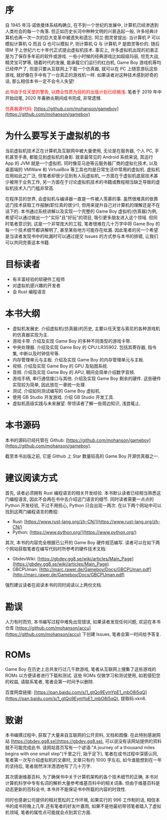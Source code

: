 # 序

自 1945 年冯·诺依曼体系结构确立, 在不到一个世纪的发展中, 计算机已经渗透到人类社会的每一个角落. 但正如历史长河中种种文明的兴衰迭起一般, 许多经典计算机也再一次一次的巨大变革中被遗失和遗忘. 阿兰·图灵曾提出: 当计算机 P 可以模拟计算机 Q 而且 Q 也可以模拟 P, 则计算机 Q 与 计算机 P 是图灵等价的. 随后 IBM 于上世纪六七十年代正式提出虚拟机技术. 事实上, 许多虚拟机出现的初衷正是为了保存多年前的软件或游戏. 一些小时候的经典游戏比如超级玛丽, 坦克大战, 精灵宝可梦等, 随着时代的发展, 能承载它们运行的红白机, Game Boy 游戏机等均已经停产了, 但是只要从互联网上下载一个仿真器, 就可以在 PC 上随意游玩这些游戏, 就好像在手中有了一台真正的游戏机一样. 如果读者对这种技术感到好奇的话, 那么相信本书一定不会令人失望!

<span style="color:red">此书由于任天堂的警告, 以商业性质为目的的出版计划已经搁浅</span>. 笔者于 2019 年中开始动笔, 2020 年春肺炎期间成书完成, 非常遗憾.

<span style="color:red">仿真器源代码:</span> [https://github.com/mohanson/gameboy](https://github.com/mohanson/gameboy)

# 为什么要写关于虚拟机的书

当前虚拟机技术正在计算机及互联网中被大量使用, 无论是在服务器, 个人 PC, 手机甚至手表, 都能见到虚拟机的身影. 就拿最常见的 Android 系统来说, 其运行 App 的 JVM 就是一个虚拟机. 同时像亚马逊等云服务器厂商的虚拟化技术, 以及桌面端的 VMWare 和 VirtualBox 等工具也均是日常生活中常用的虚拟机. 虚拟机应用如此之广泛, 但笔者却很少见到有人玩虚拟机, 一方面在于虚拟机底层技术甚少被用于业务工作, 另一方面在于讨论虚拟机技术的书籍或教程相当缺乏导致的虚拟机技术入门门槛非常高.

在程序员的世界, 会虚拟机与编译器一直是一件被人羡慕的事. 虽然很难真的依靠这门技术获取工作报酬(职位真的很少!), 但用来提升自己对计算机的理解还是不在话下的. 本书通过系统讲解以及实现一个完整的 Game Boy 虚拟机(仿真器)为例, 希望可以通过做出一个"实际"且"好玩"的项目, 吸引更多朋友进入这个领域. 但同时笔者意识到, 这是一个非常庞大的工程, 笔者很难在几十万字中将 Game Boy 的每一个技术细节都讲解明了, 甚至某些地方可能存在纰漏. 因此笔者的另一个希望是当读者发现书中的纰漏时可以通过提交 Issues 的方式参与本书的排错, 让我们可以共同完善这本书籍.

# 目标读者

- 有丰富经验的软硬件工程师
- 对虚拟机感兴趣的开发者
- 会 Rust 编程语言

# 本书大纲

- 虚拟机发展史. 介绍虚拟机(仿真器)的历史, 主要以任天堂与索尼的各种游戏机的仿真器实现为主.
- 游戏卡带. 介绍及实现 Game Boy 的多种不同类型的游戏卡带.
- 中央处理器. 介绍及实现 Game Boy 的 CPU:LR35902. 包括其寄存器, 指令集, 中断以及时钟信号等.
- 内存管理单元与主板. 介绍及实现 Game Boy 的内存管理单元与主板.
- 视频. 介绍及实现 Game Boy 的 GPU 及贴图系统.
- 音频. 介绍及实现 Game Boy 的 APU, 期间会简单介绍数字音频.
- 游戏手柄, 串行通信接口与其他. 介绍及实现 Game Boy 剩余的硬件. 这些硬件实现较为简单, 因此放在一章统一处理.
- 测试. 介绍如何测试编写的 Game Boy 虚拟机.
- 使用 GB Studio 开发游戏. 介绍 GB Studio 开发工具.
- 虚拟机高级实践与未来展望. 带领读者了解一些周边知识, 浅尝辄止.

# 本书源码

本书的源码已经托管在 Github: [https://github.com/mohanson/gameboy](https://github.com/mohanson/gameboy).

截至本书出版之前, 它是 Github 上 Star 数量较高的 Game Boy 开源仿真器之一.

# 建议阅读方式

首先, 读者必须拥有 Rust 编程语言的相关开发经验. 本书默认读者已经相当熟悉这门编程语言, 因此不会再在书中去介绍这门语言的细节. 同时读者需要一点点的 Python 开发经验, 不过不用担心, Python 只会出现一两次. 在以下两个网站中可以找到这两门编程语言的教程:

- Rust: [https://www.rust-lang.org/zh-CN/](https://www.rust-lang.org/zh-CN/)
- Python: [https://www.python.org/](https://www.python.org/)

其次, 本书的内容完全根据已公开的 Game Boy 硬件规范编写. 读者可以在如下两个网站获取笔者在编写代码时所参考的硬件技术文档:

- GbdevWiki: [https://gbdev.gg8.se/wiki/articles/Main_Page](https://gbdev.gg8.se/wiki/articles/Main_Page)
- GBCPUman: [http://marc.rawer.de/Gameboy/Docs/GBCPUman.pdf](http://marc.rawer.de/Gameboy/Docs/GBCPUman.pdf)

强烈建议读者在阅读本书的同时阅读以上两份文档.

# 勘误

人力有时而穷, 本书编写过程中难免出现错误, 如果读者发现任何问题, 欢迎在本书仓库 [https://github.com/mohanson/accu](https://github.com/mohanson/accu) 下创建 Issues, 笔者会第一时间给予答复.

# ROMs

Game Boy 在历史上总共发行过几千款游戏, 笔者从互联网上搜集了这些游戏的 ROMs 以方便读者进行下载和测试. 这些 ROMs 仅做学习和测试使用, 如若侵犯您的权益, 请联系笔者, 笔者会第一时间予以删除.

百度网盘链接: [https://pan.baidu.com/s/1_gtQo9EymYpE1_mbO8i5qQ](https://pan.baidu.com/s/1_gtQo9EymYpE1_mbO8i5qQ), 提取码:xkn8.

# 致谢

本书编撰过程中, 获取了大量来自互联网的公开资料, 文档和图像. 在此特别感谢网站 [https://gbdev.gg8.se](https://gbdev.gg8.se), 可以说没有该网站提供的资料就不可能完成此书. 该网站首页写有一个谚语:"A journey of a thousand miles begins with one small step"(千里之行, 始于足下), 笔者在成书过程中深感认同, 笔者第一次写介绍虚拟机的文章时, 文章只有约 1000 字左右, 如今谁能想到在一年的坚持后, 笔者居然洋洋洒洒地写了几十万字.

其次感谢维基百科, 为了确保书中关于计算机架构的各个技术细节的正确, 本书对计算机科学中专有名词的解析大量参考维基百科中的相关词条. 但由于维基百科是动态更新的百科全书, 本书并不能保证书中所载的内容的时效性.

同时也感谢公司提供的相对宽松的工作环境, 如果实行的 996 工作制的话, 相信本书的成书将晚上几年.还有笔者的好友叶嘉雨, 如果不是他最初带领笔者踏入了虚拟机领域, 笔者的属性点可能就会点到其它方面.
